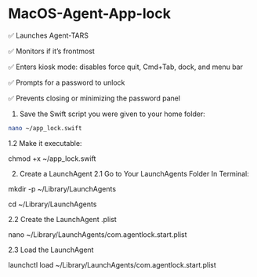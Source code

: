 # MacOS-Agent-App-lock

✅  Launches Agent-TARS

✅  Monitors if it’s frontmost

✅  Enters kiosk mode: disables force quit, Cmd+Tab, dock, and menu bar

✅  Prompts for a password to unlock

✅  Prevents closing or minimizing the password panel

1. Save the Swift script you were given to your home folder:
```bash
nano ~/app_lock.swift
```
1.2 Make it executable:

chmod +x ~/app_lock.swift

2. Create a LaunchAgent
2.1 Go to Your LaunchAgents Folder
In Terminal:

mkdir -p ~/Library/LaunchAgents

cd ~/Library/LaunchAgents


2.2 Create the LaunchAgent .plist

nano ~/Library/LaunchAgents/com.agentlock.start.plist


2.3 Load the LaunchAgent

launchctl load ~/Library/LaunchAgents/com.agentlock.start.plist
